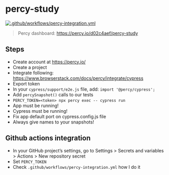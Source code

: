 # percy-study

[![.github/workflows/percy-integration.yml](https://github.com/renanstn/percy-study/actions/workflows/percy-integration.yml/badge.svg)](https://github.com/renanstn/percy-study/actions/workflows/percy-integration.yml)

> Percy dashboard: https://percy.io/d02c4aef/percy-study

## Steps

- Create account at https://percy.io/
- Create a project
- Integrate following: https://www.browserstack.com/docs/percy/integrate/cypress
- Export token
- In your `cypress/support/e2e.js` file, add: `import '@percy/cypress';`
- Add `percySnapshot()` calls to our tests
- `PERCY_TOKEN=<token> npx percy exec -- cypress run`
- App must be running!
- Cypress must be running!
- Fix app default port on cypress.config.js file
- Always give names to your snapshots!

## Github actions integration

- In your GitHub project’s settings, go to Settings > Secrets and variables > Actions > New repository secret
- Set `PERCY_TOKEN`
- Check `.github/workflows/percy-integration.yml` how I do it
